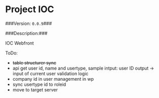 Project IOC
===============

###Version: `0.0.9`###

###Description:###


IOC Webfront


ToDo:
* ~~table structurer sync~~
* api get user id, name and usertype, sample
intput: user ID
output -> input of current user validation logic
* company id in user management in wp
* sync usertype id to roleid
* move to target server
